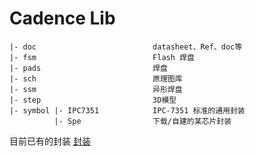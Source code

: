 # Cadence Lib


```
|- doc                          datasheet、Ref、doc等
|- fsm                          Flash 焊盘
|- pads                         焊盘
|- sch                          原理图库
|- ssm                          异形焊盘
|- step                         3D模型
|- symbol |- IPC7351            IPC-7351 标准的通用封装
          |- Spe                下载/自建的某芯片封装
```

目前已有的封装
[封装](symbol\list_footprint.md)

